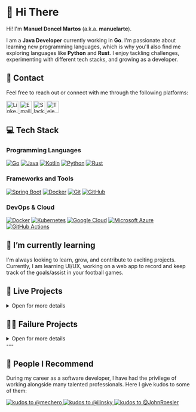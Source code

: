 <!--
**manuelarte/manuelarte** is a ✨ _special_ ✨ repository because its `README.md` (this file) appears on your GitHub profile.

Here are some ideas to get you started:

- 🔭 I’m currently working on ...
- 🌱 I’m currently learning ...
- 👯 I’m looking to collaborate on ...
- 🤔 I’m looking for help with ...
- 💬 Ask me about ...
- 📫 How to reach me: ...
- 😄 Pronouns: ...
- ⚡ Fun fact: ...
badges: https://github.com/inttter/md-badges
        https://github.com/Ileriayo/markdown-badges
-->

# 👋 Hi There

Hi! I'm **Manuel Doncel Martos** (a.k.a. **manuelarte**).  

I am a **Java Developer** currently working in **Go**.
I'm passionate about learning new programming languages, which is why you'll also find me exploring languages like **Python** and **Rust**.
I enjoy tackling challenges, experimenting with different tech stacks, and growing as a developer.

## 🔗 Contact

Feel free to reach out or connect with me through the following platforms:

<a href="https://www.linkedin.com/in/manueldoncelmartos/" target="_blank">
    <img src="https://cdn.jsdelivr.net/gh/devicons/devicon/icons/linkedin/linkedin-original.svg" alt="LinkedIn" height="32" width="32" />
</a>  
<a href="mailto:manueldoncelmartos@gmail.com" target="_blank">
    <img src="https://www.vectorlogo.zone/logos/gmail/gmail-tile.svg" alt="Email" height="32" width="32" />
</a>
<a href="https://gophers.slack.com/team/U0798PM0PED" target="_blank">
    <img src="https://www.vectorlogo.zone/logos/slack/slack-icon.svg" alt="Slack" height="32" width="32" />
</a>
<a href="https://t.me/manuelarte" target="_blank">
    <img src="https://www.vectorlogo.zone/logos/telegram/telegram-tile.svg" alt="Telegram" height="32" width="32" />
</a>

## 💻 Tech Stack

### Programming Languages

[![Go](https://img.shields.io/badge/Go-%2300ADD8.svg?&logo=go&logoColor=white)](https://go.dev/)
[![Java](https://img.shields.io/badge/Java-%23ED8B00.svg?logo=openjdk&logoColor=white)](https://www.java.com/es/)
[![Kotlin](https://img.shields.io/badge/Kotlin-%237F52FF.svg?logo=kotlin&logoColor=white)](https://kotlinlang.org/)
[![Python](https://img.shields.io/badge/Python-3776AB?logo=python&logoColor=fff)](https://www.python.org/)
[![Rust](https://img.shields.io/badge/Rust-%23000000.svg?e&logo=rust&logoColor=white)](https://www.rust-lang.org/)

### Frameworks and Tools

[![Spring Boot](https://img.shields.io/badge/Spring%20Boot-6DB33F?logo=springboot&logoColor=fff)](https://spring.io/projects/spring-boot)
[![Docker](https://img.shields.io/badge/Docker-2496ED?logo=docker&logoColor=fff)](https://www.docker.com/)
[![Git](https://img.shields.io/badge/Git-F05032?logo=git&logoColor=fff)](https://git-scm.com/)
[![GitHub](https://img.shields.io/badge/GitHub-%23121011.svg?logo=github&logoColor=white)](https://github.com/)

### DevOps & Cloud

[![Docker](https://img.shields.io/badge/Docker-2496ED?logo=docker&logoColor=fff)](https://www.docker.com/)
[![Kubernetes](https://img.shields.io/badge/Kubernetes-326CE5?logo=kubernetes&logoColor=fff)](https://kubernetes.io/)
[![Google Cloud](https://img.shields.io/badge/Google%20Cloud-%234285F4.svg?logo=google-cloud&logoColor=white)](https://cloud.google.com)
[![Microsoft Azure](https://custom-icon-badges.demolab.com/badge/Microsoft%20Azure-0089D6?logo=msazure&logoColor=white)](https://azure.microsoft.com)
[![GitHub Actions](https://img.shields.io/badge/GitHub_Actions-2088FF?logo=github-actions&logoColor=white)](https://github.com/features/actions)

## 🌱 I’m currently learning

I'm always looking to learn, grow, and contribute to exciting projects.
Currently, I am learning UI/UX, working on a web app to record and keep track of the goals/assist in your football games.

## 📡 Live Projects

<details>
<summary>Open for more details</summary>

* [Mazemory](#mazemory-on-hold)
* [GitHub-Kudos](#github-kudos)

### [Mazemory](https://manuelarte.itch.io/mazemory) (on hold)

My first game ever made. A maze solving game.

#### Technology stack

[![Godot Engine](https://img.shields.io/badge/Godot-%23FFFFFF.svg?logo=godot-engine)](https://godotengine.org/)
[![Itch.io](https://img.shields.io/badge/itch.io-%23FF0B34.svg?logo=Itch.io&logoColor=white)](https://itch.io/)
![GDScript](https://img.shields.io/badge/GDScript-%2374267B.svg?style=for-the-badge&logo=godotengine&logoColor=white)

### GitHub-Kudos

GitHub-Kudos is a way to give kudos to other GitHub users. More instructions on how to do it in here [github-kudos](https://github.com/manuelarte/github-kudos-template).
Example on how it looks [People I Recommend](#-people-i-recommend).

#### Technology stack

[![Python IDLE](https://img.shields.io/badge/Python%20IDLE-3776AB?logo=python&logoColor=fff)](https://www.python.org/)
[![FastAPI](https://img.shields.io/badge/FastAPI-005571?style=for-the-badge&logo=fastapi&logoColor=fff)](https://fastapi.tiangolo.com/)
[![Docker](https://img.shields.io/badge/Docker-2496ED?logo=docker&logoColor=fff)](https://www.docker.com/)
[![Google Cloud](https://img.shields.io/badge/Google%20Cloud-%234285F4.svg?logo=google-cloud&logoColor=white)](https://cloud.google.com)

</details>

## 👨‍🎓 Failure Projects

<details>
<summary>Open for more details</summary>

* [MySportfolio](#-mysportfolio)
* [TarkovTeamKillTracker](#-tarkov-team-kill-tracker)
* [FootballBootsTracker](#-footballbootstracker)

### ⚽ MySportfolio

An Android app designed for amateur and recreational football players to **log their matches, track individual goals, assist and evaluate their overall performance**.
The app provided statistics and insight such as total goals, assists, progress over time, etc., helping players improve their game and stay motivated.

#### Technology stack

[![Kotlin](https://img.shields.io/badge/Kotlin-%237F52FF.svg?logo=kotlin&logoColor=white)](https://kotlinlang.org/)
[![Android](https://img.shields.io/badge/Android-3DDC84?logo=android&logoColor=white)](https://www.android.com/)
[![Google Play Store](https://img.shields.io/badge/Google_Play-414141?logo=google-play&logoColor=white)](https://play.google.com/store)
[![Spring Boot](https://img.shields.io/badge/Spring%20Boot-6DB33F?logo=springboot&logoColor=fff)](https://spring.io/projects/spring-boot)
[![MongoDB](https://img.shields.io/badge/MongoDB-%234ea94b.svg?logo=mongodb&logoColor=white)](https://www.mongodb.com/)
[![Google Cloud](https://img.shields.io/badge/Google%20Cloud-%234285F4.svg?logo=google-cloud&logoColor=white)](https://cloud.google.com)
[![Docker](https://img.shields.io/badge/Docker-2496ED?logo=docker&logoColor=fff)](https://www.docker.com/)
[![Kubernetes](https://img.shields.io/badge/Kubernetes-326CE5?logo=kubernetes&logoColor=fff)](https://kubernetes.io/)
  
### 🔫 Tarkov Team Kill Tracker

A fun and interactive Discord bot designed for [Escape From Tarkov](https://www.escapefromtarkov.com/) players to **log and track team kills among friends**.
Whenever a team kill is registered, the bot delivers a humorous roast to the team killed perpetrator.
It also had achievements to *"reward"* 🏆 players for their *"friendly fire"*.

#### Technology stack

[![Discord](https://img.shields.io/badge/Discord-%235865F2.svg?&logo=discord&logoColor=white)](https://discord.com/)
[![Rust](https://img.shields.io/badge/Rust-%23000000.svg?e&logo=rust&logoColor=white)](https://www.rust-lang.org/)
[![PostgreSQL](https://img.shields.io/badge/Postgres-%23316192.svg?logo=postgresql&logoColor=white)](https://www.postgresql.org/)
[![ChatGPT](https://img.shields.io/badge/ChatGPT-74aa9c?logo=openai&logoColor=white)](https://chatgpt.com/)
[![Docker](https://img.shields.io/badge/Docker-2496ED?logo=docker&logoColor=fff)](https://www.docker.com/)
[![Google Cloud](https://img.shields.io/badge/Google%20Cloud-%234285F4.svg?logo=google-cloud&logoColor=white)](https://cloud.google.com)

### 📊 FootballBootsTracker

A web app to keep track of your football boots, and your performance, goals and assists using them.
It featured an Event Sourcing and [CQRS](https://martinfowler.com/bliki/CQRS.html) with the Axon Framework architecture.

#### Technology stack

[![Kotlin](https://img.shields.io/badge/Kotlin-%237F52FF.svg?logo=kotlin&logoColor=white)](https://kotlinlang.org/)
[![Spring Boot](https://img.shields.io/badge/Spring%20Boot-6DB33F?logo=springboot&logoColor=fff)](https://www.axoniq.io/)
[![Axon Framework](https://img.shields.io/badge/AxonFramework-white)](https://www.axoniq.io)
[![CQRS](https://img.shields.io/badge/CQRS-white)](https://martinfowler.com/bliki/CQRS.html)
[![Event Sourcing](https://img.shields.io/badge/EventSourcing-white)](https://martinfowler.com/eaaDev/EventSourcing.html)
[![Docker](https://img.shields.io/badge/Docker-2496ED?logo=docker&logoColor=fff)](https://www.docker.com/)
[![Google Cloud](https://img.shields.io/badge/Google%20Cloud-%234285F4.svg?logo=google-cloud&logoColor=white)](https://cloud.google.com)

</details>
---

## 👬 People I Recommend

During my career as a software developer, I have had the privilege of working alongside many talented professionals.
Here I give kudos to some of them:

<a href="https://github.com/mechero">
  <picture>
    <source srcset="https://github-kudos-app-583443160348.europe-west4.run.app/manuelarte/kudos/mechero?mode=dark&alpha=50"
        media="(prefers-color-scheme: dark)">
    <img src="https://github-kudos-app-583443160348.europe-west4.run.app/manuelarte/kudos/mechero?alpha=50"
        alt="kudos to @mechero">
  </picture>
</a>

<a href="https://github.com/ilinsky">
  <picture>
    <source srcset="https://github-kudos-app-583443160348.europe-west4.run.app/manuelarte/kudos/ilinsky?mode=dark&alpha=50"
        media="(prefers-color-scheme: dark)">
    <img src="https://github-kudos-app-583443160348.europe-west4.run.app/manuelarte/kudos/ilinsky?alpha=50"
        alt="kudos to @ilinsky">
  </picture>
</a>

<a href="https://github.com/JohnRoesler">
  <picture>
    <source srcset="https://github-kudos-app-583443160348.europe-west4.run.app/manuelarte/kudos/JohnRoesler?mode=dark&alpha=50"
        media="(prefers-color-scheme: dark)">
    <img src="https://github-kudos-app-583443160348.europe-west4.run.app/manuelarte/kudos/JohnRoesler?alpha=50"
        alt="kudos to @JohnRoesler">
  </picture>
</a>
